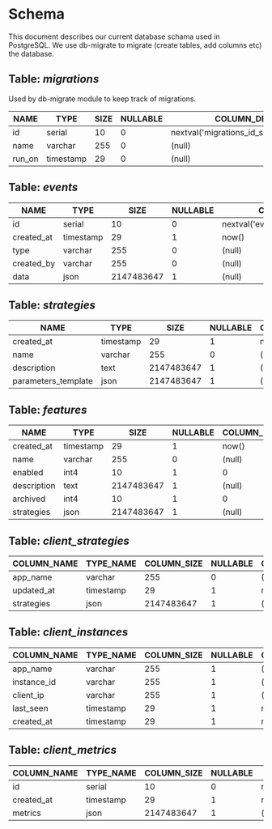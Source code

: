 # Schema

This document describes our current database schama used in PostgreSQL. 
We use db-migrate to migrate (create tables, add columns etc) the database.  

## Table: _migrations_

Used by db-migrate module to keep track of migrations. 

| NAME        | TYPE      | SIZE        | NULLABLE | COLUMN_DEF                             |
| ----------- | --------- | ----------- | -------- | -------------------------------------- |
| id          | serial    | 10          | 0        | nextval('migrations_id_seq'::regclass) |
| name        | varchar   | 255         | 0        | (null)                                 |
| run_on      | timestamp | 29          | 0        | (null)                                 |

## Table: _events_
| NAME        | TYPE      | SIZE        | NULLABLE | COLUMN_DEF                         |                         
| ----------- | --------- | ----------- | -------- | ---------------------------------- |
| id          | serial    | 10          | 0        | nextval('events_id_seq'::regclass) |
| created_at  | timestamp | 29          | 1        | now()                              |
| type        | varchar   | 255         | 0        | (null)                             |
| created_by  | varchar   | 255         | 0        | (null)                             | 
| data        | json      | 2147483647  | 1        | (null)                             |


## Table: _strategies_
| NAME                | TYPE      | SIZE        | NULLABLE | COLUMN_DEF | 
| ------------------- | --------- | ----------- | -------- | ---------- | 
| created_at          | timestamp | 29          | 1        | now()      | 
| name                | varchar   | 255         | 0        | (null)     | 
| description         | text      | 2147483647  | 1        | (null)     | 
| parameters_template | json      | 2147483647  | 1        | (null)     | 


## Table: _features_

| **NAME**       | **TYPE**      | **SIZE**        | **NULLABLE** | **COLUMN_DEF** | **COMMENT**    |
| -------------  | ---------     | -----------     | ------------ | -------------- | -----------    |
| created_at     | timestamp     | 29              | 1            | now()          |                |
| name           | varchar       | 255             | 0            | (null)         |                |
| enabled        | int4          | 10              | 1            | 0              |                |
| description    | text          | 2147483647      | 1            | (null)         |                |
| archived       | int4          | 10              | 1            | 0              |                |
| strategies     | json          | 2147483647      | 1            | (null)         |                | 


## Table: _client_strategies_

| COLUMN_NAME | TYPE_NAME | COLUMN_SIZE | NULLABLE | COLUMN_DEF | 
| ----------- | --------- | ----------- | -------- | ---------- | 
| app_name    | varchar   | 255         | 0        | (null)     | 
| updated_at  | timestamp | 29          | 1        | now()      | 
| strategies  | json      | 2147483647  | 1        | (null)     |


## Table: _client_instances_

| COLUMN_NAME | TYPE_NAME | COLUMN_SIZE | NULLABLE | COLUMN_DEF |
| ----------- | --------- | ----------- | -------- | ---------- |
| app_name    | varchar   | 255         | 1        | (null)     |
| instance_id | varchar   | 255         | 1        | (null)     |
| client_ip   | varchar   | 255         | 1        | (null)     |
| last_seen   | timestamp | 29          | 1        | now()      |
| created_at  | timestamp | 29          | 1        | now()      |

## Table: _client_metrics_

| COLUMN_NAME | TYPE_NAME | COLUMN_SIZE | NULLABLE | COLUMN_DEF |                                 
| ----------- | --------- | ----------- | -------- | ------------------------------------------ | 
| id          | serial    | 10          | 0        | nextval('client_metrics_id_seq'::regclass) | 
| created_at  | timestamp | 29          | 1        | now() |                                      
| metrics     | json      | 2147483647  | 1        | (null) |                                     
